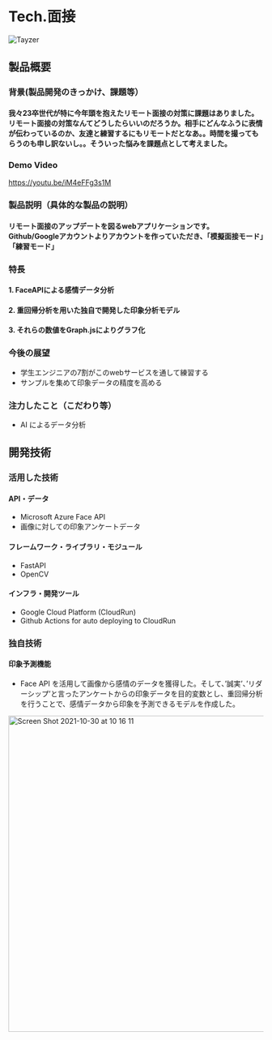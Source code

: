 # Tech.面接


![Tayzer](https://user-images.githubusercontent.com/63713624/139520215-b30afad8-357e-498e-afb4-424b8eb3651e.png)

## 製品概要
### 背景(製品開発のきっかけ、課題等）
#### 我々23卒世代が特に今年頭を抱えたリモート面接の対策に課題はありました。リモート面接の対策なんてどうしたらいいのだろうか。相手にどんなふうに表情が伝わっているのか、友達と練習するにもリモートだとなあ。。時間を撮ってもらうのも申し訳ないし。。そういった悩みを課題点として考えました。
### Demo Video
https://youtu.be/iM4eFFg3s1M

### 製品説明（具体的な製品の説明）
#### リモート面接のアップデートを図るwebアプリケーションです。Github/Googleアカウントよりアカウントを作っていただき、「模擬面接モード」「練習モード」
### 特長

#### 1. FaceAPIによる感情データ分析
#### 2. 重回帰分析を用いた独自で開発した印象分析モデル
#### 3. それらの数値をGraph.jsによりグラフ化

### 今後の展望
* 学生エンジニアの7割がこのwebサービスを通して練習する
* サンプルを集めて印象データの精度を高める

### 注力したこと（こだわり等）
* AI によるデータ分析


## 開発技術
### 活用した技術
#### API・データ
* Microsoft Azure Face API
* 画像に対しての印象アンケートデータ

#### フレームワーク・ライブラリ・モジュール
* FastAPI
* OpenCV

#### インフラ・開発ツール
* Google Cloud Platform (CloudRun)
* Github Actions for auto deploying to CloudRun


### 独自技術
#### 印象予測機能
* Face API を活用して画像から感情のデータを獲得した。そして、’誠実’、’リダーシップ’と言ったアンケートからの印象データを目的変数とし、重回帰分析を行うことで、感情データから印象を予測できるモデルを作成した。

<img width="624" alt="Screen Shot 2021-10-30 at 10 16 11" src="https://user-images.githubusercontent.com/78252529/139518017-a41bea5f-1b22-47fc-a2d4-603ece78ffe6.png">
